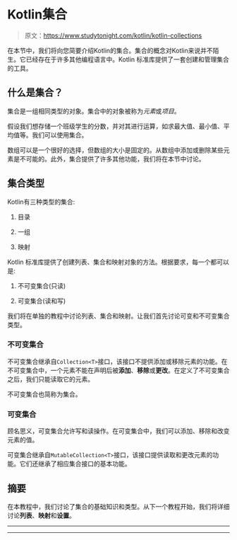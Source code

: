# Kotlin集合

> 原文：<https://www.studytonight.com/kotlin/kotlin-collections>

在本节中，我们将向您简要介绍Kotlin的集合。集合的概念对Kotlin来说并不陌生。它已经存在于许多其他编程语言中。Kotlin 标准库提供了一套创建和管理集合的工具。

## 什么是集合？

集合是一组相同类型的对象。集合中的对象被称为*元素*或*项目*。

假设我们想存储一个班级学生的分数，并对其进行运算，如求最大值、最小值、平均值等。我们可以使用集合。

数组可以是一个很好的选择，但数组的大小是固定的。从数组中添加或删除某些元素是不可能的。此外，集合提供了许多其他功能，我们将在本节中讨论。

## 集合类型

Kotlin有三种类型的集合:

1.  目录

2.  一组

3.  映射

Kotlin 标准库提供了创建列表、集合和映射对象的方法。根据要求，每一个都可以是:

1.  不可变集合(只读)

2.  可变集合(读和写)

我们将在单独的教程中讨论列表、集合和映射。让我们首先讨论可变和不可变集合类型。

### 不可变集合

不可变集合继承自`Collection<T>`接口，该接口不提供添加或移除元素的功能。在不可变集合中，一个元素不能在声明后被**添加**、**移除**或**更改**。在定义了不可变集合之后，我们只能读取它的元素。

不可变集合也简称为集合。

### 可变集合

顾名思义，可变集合允许写和读操作。在可变集合中，我们可以添加、移除和改变元素的值。

可变集合继承自`MutableCollection<T>`接口，该接口提供读取和更改元素的功能。它们还继承了相应集合接口的基本功能。

## 摘要

在本教程中，我们讨论了集合的基础知识和类型。从下一个教程开始，我们将详细讨论**列表**、**映射**和**设置**。

* * *

* * *